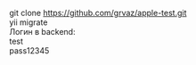 git clone https://github.com/grvaz/apple-test.git \
yii migrate \
Логин в backend: \
test \
pass12345